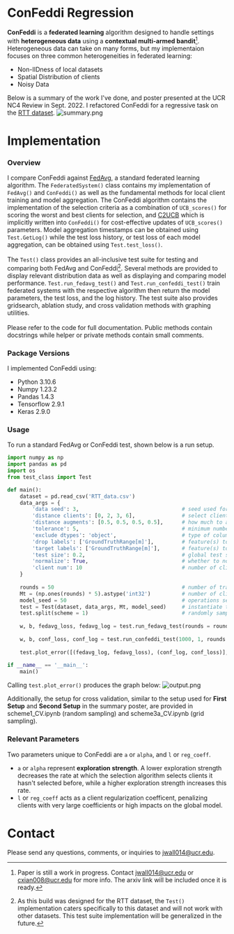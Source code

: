 # ConFeddi Regression
**ConFeddi** is a **federated learning** algorithm designed to handle settings with **heterogeneous data** using a **contextual multi-armed bandit**[^1]. Heterogeneous data can take on many forms, but my implementaion focuses on three common heterogeneities in federated learning:
- Non-IIDness of local datasets
- Spatial Distribution of clients
- Noisy Data

Below is a summary of the work I've done, and poster presented at the UCR NC4 Review in Sept. 2022. I refactored ConFeddi for a regressive task on the [RTT dataset][dataset].
![summary.png](https://www.dropbox.com/s/bdmpo6azpu9gjdf/summary.png?dl=0&raw=1)

# Implementation
### Overview
I compare ConFeddi against [FedAvg][paper1], a standard federated learning algorithm. The `FederatedSystem()` class contains my implementation of `FedAvg()` and `ConFeddi()` as well as the fundamental methods for local client training and model aggregation. The ConFeddi algorithm contains the implementation of the selection criteria as a combination of `UCB_scores()` for scoring the worst and best clients for selection, and [C2UCB][paper2] which is implicitly written into `ConFeddi()` for cost-effective updates of `UCB_scores()` parameters. Model aggregation timestamps can be obtained using `Test.GetLog()` while the test loss history, or test loss of each model aggregation, can be obtained using `Test.test_loss()`.\
\
The `Test()` class provides an all-inclusive test suite for testing and comparing both FedAvg and ConFeddi[^2]. Several methods are provided to display relevant distribution data as well as displaying and comparing model performance. `Test.run_fedavg_test()` and `Test.run_confeddi_test()` train federated systems with the respective algorithm then return the model parameters, the test loss, and the log history. The test suite also provides gridsearch, ablation study, and cross validation methods with graphing utilities.\
\
Please refer to the code for full documentation. Public methods contain docstrings while helper or private methods contain small comments.

### Package Versions
I implemented ConFeddi using:
- Python 3.10.6
- Numpy 1.23.2
- Pandas 1.4.3
- Tensorflow 2.9.1
- Keras 2.9.0

### Usage
To run a standard FedAvg or ConFeddi test, shown below is a run setup.
```python
import numpy as np
import pandas as pd
import os
from test_class import Test

def main():
    dataset = pd.read_csv('RTT_data.csv')
    data_args = {
        'data seed': 3,                                 # seed used for all data splitting procedures
        'distance clients': [0, 2, 3, 6],               # select clients to add distance to for spatial heterogeneity
        'distance augments': [0.5, 0.5, 0.5, 0.5],      # how much to add to client distances (in kilometers)
        'tolerance': 5,                                 # minimum number of samples a client can have
        'exclude dtypes': 'object',                     # type of columns to remove (complex values in RTT dataset case)
        'drop labels': ['GroundTruthRange[m]'],         # feature(s) to drop for data
        'target labels': ['GroundTruthRange[m]'],       # feature(s) to predict
        'test size': 0.2,                               # global test set size
        'normalize': True,                              # whether to normalize client data locally, and global test set
        'client num': 10                                # number of clients to distribute data for
    }
    
    rounds = 50                                         # number of training rounds
    Mt = (np.ones(rounds) * 5).astype('int32')          # number of clients to select each round for ConFeddi
    model_seed = 50                                     # operations seed for tf
    test = Test(dataset, data_args, Mt, model_seed)     # instantiate test suite
    test.split(scheme = 1)                              # randomly sample data into 10 (default) clients
    
    w, b, fedavg_loss, fedavg_log = test.run_fedavg_test(rounds = rounds, frac_clients = 0.5)
    
    w, b, conf_loss, conf_log = test.run_confeddi_test(1000, 1, rounds = 50, context = [0])
    
    test.plot_error([(fedavg_log, fedavg_loss), (conf_log, conf_loss)], ['green', 'blue'], ['FedAvg MSE', 'ConFeddi MSE'], (0.1, 0.5))
    
if __name__ == '__main__':
    main()
```

Calling `test.plot_error()` produces the graph below:
![output.png](https://www.dropbox.com/s/18xk14oyatlgr3f/output.png?dl=0&raw=1)

Additionally, the setup for cross validation, similar to the setup used for **First Setup** and **Second Setup** in the summary poster, are provided in scheme1_CV.ipynb (random sampling) and scheme3a_CV.ipynb (grid sampling).

### Relevant Parameters
Two parameters unique to ConFeddi are `a` or `alpha`, and `l` or `reg_coeff`. 
- `a` or `alpha` represent **exploration strength**. A lower exploration strength decreases the rate at which the selection algorithm selects clients it hasn't selected before, while a higher exploration strength increases this rate. 
- `l` or `reg_coeff` acts as a client regularization coefficent, penalizing clients with very large coefficients or high impacts on the global model.

# Contact
Please send any questions, comments, or inquiries to jwall014@ucr.edu.


[^1]: Paper is still a work in progress. Contact jwall014@ucr.edu or cxian008@ucr.edu for more info. The arxiv link will be included once it is ready.

[^2]: As this build was designed for the RTT dataset, the `Test()` implementation caters specifically to this dataset and will not work with other datasets. This test suite implementation will be generalized in the future.

[dataset]: <https://www.researchgate.net/publication/329887019_A_Machine_Learning_Approach_for_Wi-Fi_RTT_Ranging>

[paper1]: <https://arxiv.org/abs/1602.05629>

[paper2]: <https://epubs.siam.org/doi/abs/10.1137/1.9781611973440.53>
